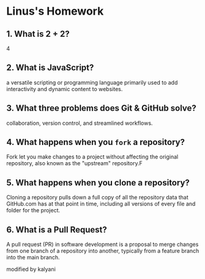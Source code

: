 # Linus's Homework

## 1. What is 2 + 2?

4

## 2. What is JavaScript?

a versatile scripting or programming language primarily used to add interactivity and dynamic content to websites. 

## 3. What three problems does Git & GitHub solve?

collaboration, version control, and streamlined workflows.

## 4. What happens when you `fork` a repository?

Fork let you make changes to a project without affecting the original repository, also known as the "upstream" repository.F

## 5. What happens when you clone a repository?

Cloning a repository pulls down a full copy of all the repository data that GitHub.com has at that point in time, including all versions of every file and folder for the project.

## 6. What is a Pull Request?

A pull request (PR) in software development is a proposal to merge changes from one branch of a repository into another, typically from a feature branch into the main branch. 

modified by kalyani